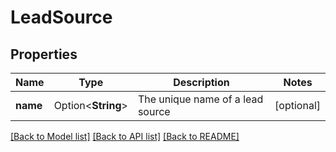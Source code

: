 # LeadSource

## Properties

Name | Type | Description | Notes
------------ | ------------- | ------------- | -------------
**name** | Option<**String**> | The unique name of a lead source | [optional]

[[Back to Model list]](../README.md#documentation-for-models) [[Back to API list]](../README.md#documentation-for-api-endpoints) [[Back to README]](../README.md)


